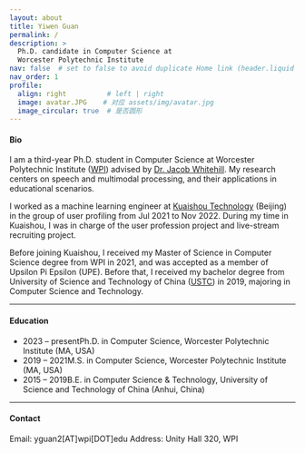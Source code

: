 ```yaml
---
layout: about
title: Yiwen Guan
permalink: /
description: >
  Ph.D. candidate in Computer Science at 
  Worcester Polytechnic Institute
nav: false  # set to false to avoid duplicate Home link (header.liquid already injects the root page link)
nav_order: 1
profile:
  align: right          # left | right
  image: avatar.JPG    # 对应 assets/img/avatar.jpg
  image_circular: true  # 是否圆形
---
```


#### Bio

I am a third-year Ph.D. student in Computer Science at Worcester Polytechnic Institute ([WPI](https://www.wpi.edu/)) advised by [Dr. Jacob Whitehill](https://users.wpi.edu/~jrwhitehill/). My research centers on speech and multimodal processing, and their applications in educational scenarios.

I worked as a machine learning engineer at [Kuaishou Technology](https://ir.kuaishou.com/) (Beijing) in the group of user profiling from Jul 2021 to Nov 2022. During my time in Kuaishou, I was in charge of the user profession project and live-stream recruiting project.

Before joining Kuaishou, I received my Master of Science in Computer Science degree from WPI in 2021, and was accepted as a member of Upsilon Pi Epsilon (UPE). Before that, I received my bachelor degree from University of Science and Technology of China ([USTC](http://en.ustc.edu.cn/)) in 2019, majoring in Computer Science and Technology.

---

#### Education
<ul class="timeline">
  <li><span class="time">2023 – present</span><span class="event">Ph.D. in Computer Science, Worcester Polytechnic Institute (MA, USA)</span></li>
  <li><span class="time">2019 – 2021</span><span class="event">M.S. in Computer Science, Worcester Polytechnic Institute (MA, USA)</span></li>
  <li><span class="time">2015 – 2019</span><span class="event">B.E. in Computer Science & Technology, University of Science and Technology of China (Anhui, China)</span></li>
</ul>

---

#### Contact
Email: yguan2[AT]wpi[DOT]edu
Address: Unity Hall 320, WPI
